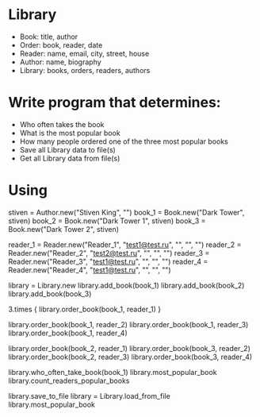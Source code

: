 # Library
* Book: title, author
* Order: book, reader, date
* Reader: name, email, city, street, house
* Author: name, biography
* Library: books, orders, readers, authors

# Write program that determines:
* Who often takes the book
* What is the most popular book
* How many people ordered one of the three most popular books
* Save all Library data to file(s)
* Get all Library data from file(s)

# Using

stiven = Author.new("Stiven King", "")
book_1 = Book.new("Dark Tower", stiven)
book_2 = Book.new("Dark Tower 1", stiven)
book_3 = Book.new("Dark Tower 2", stiven)

reader_1 = Reader.new("Reader_1", "test1@test.ru", "", "", "")
reader_2 = Reader.new("Reader_2", "test2@test.ru", "", "", "")
reader_3 = Reader.new("Reader_3", "test1@test.ru", "", "", "")
reader_4 = Reader.new("Reader_4", "test1@test.ru", "", "", "")

library = Library.new
library.add_book(book_1)
library.add_book(book_2)
library.add_book(book_3)

3.times { library.order_book(book_1, reader_1) }

library.order_book(book_1, reader_2)
library.order_book(book_1, reader_3)
library.order_book(book_1, reader_4)

library.order_book(book_2, reader_1)
library.order_book(book_3, reader_2)
library.order_book(book_2, reader_3)
library.order_book(book_3, reader_4)

library.who_often_take_book(book_1)
library.most_popular_book
library.count_readers_popular_books

library.save_to_file
library = Library.load_from_file
library.most_popular_book